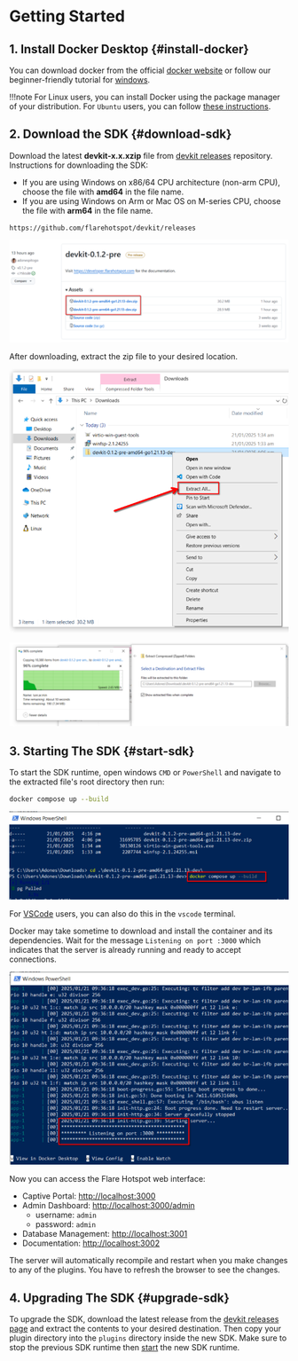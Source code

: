 # Getting Started

## 1. Install Docker Desktop {#install-docker}

You can download docker from the official [docker website](https://docs.docker.com/desktop/) or follow our beginner-friendly tutorial for [windows](./install-docker-windows.md).

!!!note
    For Linux users, you can install Docker using the package manager of your distribution. For `Ubuntu` users, you can follow [these instructions](https://docs.docker.com/engine/install/ubuntu/).

## 2. Download the SDK {#download-sdk}

Download the latest **devkit-x.x.xzip** file from [devkit releases](https://github.com/flarehotspot/devkit/releases) repository.
Instructions for downloading the SDK:

- If you are using Windows on x86/64 CPU architecture (non-arm CPU), choose the file with **amd64** in the file name.
- If you are using Windows on Arm or Mac OS on M-series CPU, choose the file with **arm64** in the file name.

```url title="Browser"
https://github.com/flarehotspot/devkit/releases
```

![Download Flare Hotspot SDK](./img/01-select-latest-release.png)

After downloading, extract the zip file to your desired location.

![Extract Flare Hotspot Sdk](./img/02-extract-devkit.png)


![Extract Flare Hotspot Sdk](./img/03-extract-devkit.png)

## 3. Starting The SDK {#start-sdk}

To start the SDK runtime, open windows `CMD` or `PowerShell` and navigate to the extracted file's root directory then run:
```sh title="PowerShell"
docker compose up --build
```

![Run docker compose up](./img/04-docker-compose-up.png)

For [VSCode](https://code.visualstudio.com/) users, you can also do this in the `vscode` terminal.

Docker may take sometime to download and install the container and its dependencies. Wait for the message `Listening on port :3000` which indicates that the server is already running and ready to accept connections.

![Server is running](./img/05-server-is-running.png)

Now you can access the Flare Hotspot web interface:

- Captive Portal: [http://localhost:3000](http://localhost:3000)
- Admin Dashboard: [http://localhost:3000/admin](http://localhost:3000/admin)
    - username: `admin`
    - password: `admin`
- Database Management: [http://localhost:3001](http://localhost:3001)
- Documentation: [http://localhost:3002](http://localhost:3002)

The server will automatically recompile and restart when you make changes to any of the plugins. You have to refresh the browser to see the changes.

## 4. Upgrading The SDK {#upgrade-sdk}

To upgrade the SDK, download the latest release from the [devkit releases page](https://github.com/flarehotspot/devkit/releases) and extract the contents to your desired destination. Then copy your plugin directory into the `plugins` directory inside the new SDK. Make sure to stop the previous SDK runtime then [start](#start-sdk) the new SDK runtime.

